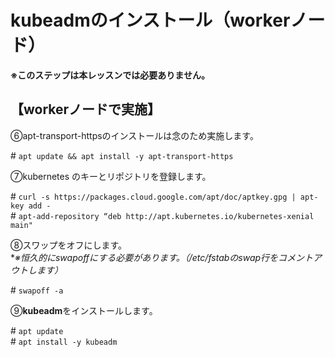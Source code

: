 # kubeadmのインストール（workerノード）  

**※このステップは本レッスンでは必要ありません。**

## 【workerノードで実施】

⑥apt-transport-httpsのインストールは念のため実施します。  

\# `apt update && apt install -y apt-transport-https`  

⑦kubernetes のキーとリポジトリを登録します。  

\# `curl -s https://packages.cloud.google.com/apt/doc/aptkey.gpg | apt-key add -`  
\# `apt-add-repository “deb http://apt.kubernetes.io/kubernetes-xenial main"`  

⑧スワップをオフにします。  
**※恒久的にswapoffにする必要があります。（/etc/fstabのswap行をコメントアウトします）*  

\# `swapoff -a`  

⑨**kubeadm**をインストールします。  

\# `apt update`  
\# `apt install -y kubeadm`  
